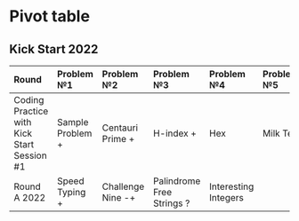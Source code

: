 # Pivot table
## Kick Start 2022
| Round                                      | Problem №1       | Problem №2        | Problem №3                | Problem №4           | Problem №5 |
|:-------------------------------------------|:-----------------|:------------------|:--------------------------|:---------------------|:-----------|
| Coding Practice with Kick Start Session #1 | Sample Problem + | Centauri Prime +  | H-index +                 | Hex                  | Milk Tea   |
| Round A 2022                               | Speed Typing +   | Challenge Nine -+ | Palindrome Free Strings ? | Interesting Integers |            |
